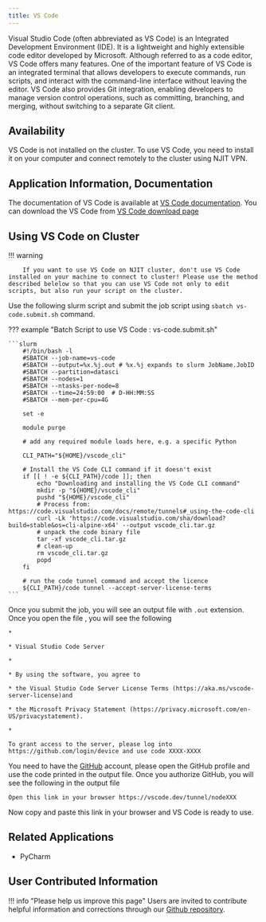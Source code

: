 ```yaml
---
title: VS Code
---
```

Visual Studio Code (often abbreviated as VS Code) is an Integrated Development Environment (IDE). It is a lightweight and highly extensible code editor developed by Microsoft. Although referred to as a code editor, VS Code offers many features. One of the important feature of VS Code is an integrated terminal that allows developers to execute commands, run scripts, and interact with the command-line interface without leaving the editor. VS Code also provides Git integration, enabling developers to manage version control operations, such as committing, branching, and merging, without switching to a separate Git client. 

## Availability
VS Code is not installed on the cluster. To use VS Code, you need to install it on your computer and connect remotely to the cluster using NJIT VPN.

## Application Information, Documentation
The documentation of VS Code is available at [VS Code documentation](https://code.visualstudio.com/docs). You can download the VS Code from [VS Code download page](https://code.visualstudio.com/Download)

## Using VS Code on Cluster

!!! warning

        If you want to use VS Code on NJIT cluster, don't use VS Code installed on your machine to connect to cluster! Please use the method described belelow so that you can use VS Code not only to edit scripts, but also run your script on the cluster.

Use the following slurm script and submit the job script using `sbatch vs-code.submit.sh` command.

??? example "Batch Script to use VS Code : vs-code.submit.sh"
    
    ```slurm
        #!/bin/bash -l
        #SBATCH --job-name=vs-code
        #SBATCH --output=%x.%j.out # %x.%j expands to slurm JobName.JobID
        #SBATCH --partition=datasci
        #SBATCH --nodes=1
        #SBATCH --ntasks-per-node=8
        #SBATCH --time=24:59:00  # D-HH:MM:SS
        #SBATCH --mem-per-cpu=4G
        
        set -e
        
        module purge
        
        # add any required module loads here, e.g. a specific Python
        
        CLI_PATH="${HOME}/vscode_cli"
        
        # Install the VS Code CLI command if it doesn't exist
        if [[ ! -e ${CLI_PATH}/code ]]; then
            echo "Downloading and installing the VS Code CLI command"
            mkdir -p "${HOME}/vscode_cli"
            pushd "${HOME}/vscode_cli"
            # Process from: https://code.visualstudio.com/docs/remote/tunnels#_using-the-code-cli
            curl -Lk 'https://code.visualstudio.com/sha/download?build=stable&os=cli-alpine-x64' --output vscode_cli.tar.gz
            # unpack the code binary file
            tar -xf vscode_cli.tar.gz
            # clean-up
            rm vscode_cli.tar.gz
            popd
        fi
    
        # run the code tunnel command and accept the licence
        ${CLI_PATH}/code tunnel --accept-server-license-terms
    ```
Once you submit the job, you will see an output file with `.out` extension. Once you open the file , you will see the following
```
*

* Visual Studio Code Server

*

* By using the software, you agree to

* the Visual Studio Code Server License Terms (https://aka.ms/vscode-server-license)and

* the Microsoft Privacy Statement (https://privacy.microsoft.com/en-US/privacystatement).

*

To grant access to the server, please log into https://github.com/login/device and use code XXXX-XXXX

```
You need to have the [GitHub](wwww.github.com) account, please open the GitHub profile and use the code printed in the output file. Once you authorize GitHub, you will see the following in the output file

```
Open this link in your browser https://vscode.dev/tunnel/nodeXXX
```

Now copy and paste this link in your browser and VS Code is ready to use.


## Related Applications

* PyCharm

## User Contributed Information

!!! info "Please help us improve this page"
        Users are invited to contribute helpful information and corrections
        through our [Github repository](https://github.com/arcs-njit-edu/Docs/blob/main/CONTRIBUTING.md).


